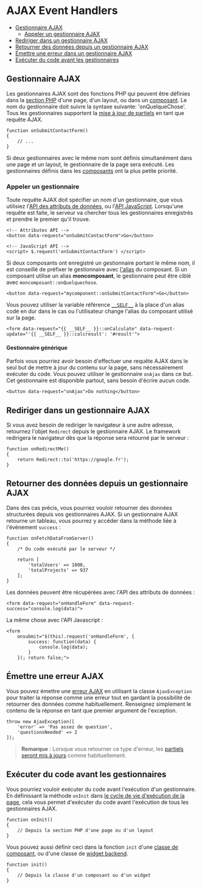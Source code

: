 # AJAX Event Handlers

- [Gestionnaire AJAX](#ajax-handlers)
    - [Appeler un gestionnaire AJAX](#calling-handlers)
- [Rediriger dans un gestionnaire AJAX](#redirects-in-handlers)
- [Retourner des données depuis un gestionnaire AJAX](#returning-data-from-handlers)
- [Émettre une erreur dans un gestionnaire AJAX](#throw-ajax-exception)
- [Exécuter du code avant les gestionnaires](#before-handler)

<a name="ajax-handlers"></a>
## Gestionnaire AJAX

Les gestionnaires AJAX sont des fonctions PHP qui peuvent être définies dans la [section PHP](../cms/themes#php-section) d'une page, d'un layout, ou dans un [composant](../cms/components). Le nom du gestionnaire doit suivre la syntaxe suivante: 'onQuelqueChose'. Tous les gestionnaires supportent la [mise à jour de partiels](../ajax/update-partials) en tant que requête AJAX.

    function onSubmitContactForm()
    {
        // ...
    }

Si deux gestionnaires avec le même nom sont définis simultanément dans une page et un layout, le gestionnaire de la page sera exécuté. Les gestionnaires définis dans les [composants](../cms/components) ont la plus petite priorité.

<a name="calling-handlers"></a>
### Appeler un gestionnaire

Toute requête AJAX doit spécifier un nom d'un gestionnaire, que vous utilisiez l'[API des attributs de données](../ajax/attributes-api), ou l'[API JavaScript](../ajax/javascript-api). Lorsqu'une requête est faite, le serveur va chercher tous les gestionnaires enregistrés et prendre le premier qu'il trouve.

    <!-- Attributes API -->
    <button data-request="onSubmitContactForm">Go</button>

    <!-- JavaScript API -->
    <script> $.request('onSubmitContactForm') </script>

Si deux composants ont enregistré un gestionnaire portant le même nom, il est conseillé de préfixer le gestionnaire avec [l'alias](../cms/components#aliases) du composant. Si un composant utilise un alias **moncomposant**, le gestionnaire peut être ciblé avec `moncomposant::onQuelquechose`.

    <button data-request="mycomponent::onSubmitContactForm">Go</button>

Vous pouvez utiliser la variable référence [`__SELF__`](https://octobercms.com/docs/plugin/components#referencing-self) à la place d'un alias codé en dur dans le cas ou l'utilisateur change l'alias du composant utilisé sur la page.

    <form data-request="{{ __SELF__ }}::onCalculate" data-request-update="'{{ __SELF__ }}::calcresult': '#result'">

#### Gestionnaire générique

Parfois vous pourriez avoir besoin d'effectuer une requête AJAX dans le seul but de mettre à jour du contenu sur la page, sans nécessairement exécuter du code. Vous pouvez utiliser le gestionnaire `onAjax` dans ce but. Cet gestionnaire est disponible partout, sans besoin d'écrire aucun code.

    <button data-request="onAjax">Do nothing</button>

<a name="redirects-in-handlers"></a>
## Rediriger dans un gestionnaire AJAX

Si vous avez besoin de rediriger le navigateur à une autre adresse, retournez l'objet `Redirect` depuis le gestionnaire AJAX. Le framework redirigera le navigateur dès que la réponse sera retourné par le serveur :

    function onRedirectMe()
    {
        return Redirect::to('https://google.fr');
    }

<a name="returning-data-from-handlers"></a>
## Retourner des données depuis un gestionnaire AJAX

Dans des cas précis, vous pourriez vouloir retourner des données structurées depuis vos gestionnaires AJAX. Si un gestionnaire AJAX retourne un tableau, vous pourrez y accéder dans la méthode liée à l'évènement `success` :

    function onFetchDataFromServer()
    {
        /* Du code exécuté par le serveur */

        return [
            'totalUsers' => 1000,
            'totalProjects' => 937
        ];
    }

Les données peuvent être récupérées avec l'API des attributs de données :

    <form data-request="onHandleForm" data-request-success="console.log(data)">

La même chose avec l'API Javascript :

    <form
        onsubmit="$(this).request('onHandleForm', {
            success: function(data) {
                console.log(data);
            }
        }); return false;">

<a name="throw-ajax-exception"></a>
## Émettre une erreur AJAX

Vous pouvez émettre une [erreur AJAX](../services/error-log#ajax-exception) en utilisant la classe `AjaxException` pour traiter la réponse comme une erreur tout en gardant la possibilité de retourner des données comme habituellement. Renseignez simplement le contenu de la réponse en tant que premier argument de l'exception.

    throw new AjaxException([
        'error' => 'Pas assez de question',
        'questionsNeeded' => 2
    ]);

> **Remarque** : Lorsque vous retourner ce type d'erreur, les [partiels seront mis à jours](../ajax/update-partials) comme habituellement.

<a name="before-handler"></a>
## Exécuter du code avant les gestionnaires

Vous pourriez vouloir exécuter du code avant l'exécution d'un gestionnaire. En définissant la méthode `onInit` dans [le cycle de vie d'exécution de la page](../cms/layouts#dynamic-pages), cela vous permet d'exécuter du code avant l'exécution de tous les gestionnaires AJAX.

    function onInit()
    {
        // Depuis la section PHP d'une page ou d'un layout
    }

Vous pouvez aussi définir ceci dans la fonction `init` d'une [classe de composant](../plugin/components#page-cycle-init), ou d'une classe de [widget backend](../backend/widgets).

    function init()
    {
        // Depuis la classe d'un composant ou d'un widget
    }
